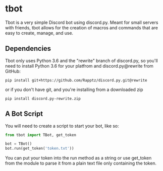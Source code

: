 # tbot

Tbot is a very simple Discord bot using discord.py.
Meant for small servers with friends, tbot allows for the creation
of macros and commands that are easy to create, manage, and use.

## Dependencies

Tbot only uses Python 3.6 and the "rewrite" branch of discord.py, 
so you'll need to install Python 3.6 for your platfrom and 
discord.py@rewrite from GitHub:

```
pip install git+https://github.com/Rapptz/discord.py.git@rewrite
```

or if you don't have git, and you're installing from a downloaded zip

```
pip install discord.py-rewrite.zip
```

## A Bot Script

You will need to create a script to start your bot, like so:

```py
from tbot import TBot, get_token

bot = TBot()
bot.run(get_token('token.txt'))
```

You can put your token into the run method as a string or use get_token
from the module to parse it from a plain text file only containing the token.
